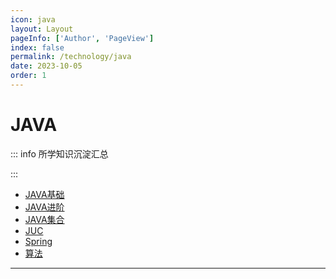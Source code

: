 ```yaml
---
icon: java
layout: Layout
pageInfo: ['Author', 'PageView']
index: false
permalink: /technology/java
date: 2023-10-05
order: 1
---
```


# JAVA

::: info 所学知识沉淀汇总

:::

- [JAVA基础](./javaBase.md)
- [JAVA进阶](./javaAdvanced.md)
- [JAVA集合](./javaCollect.md)
- [JUC](./juc.md)
- [Spring](./spring.md)
- [算法](./algorithm.md)

---
